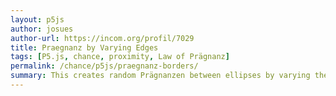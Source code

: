 ```yaml
---  
layout: p5js
author: josues
author-url: https://incom.org/profil/7029
title: Praegnanz by Varying Edges
tags: [P5.js, chance, proximity, Law of Prägnanz]
permalink: /chance/p5js/praegnanz-borders/
summary: This creates random Prägnanzen between ellipses by varying the strength of their edges.
---  
```



